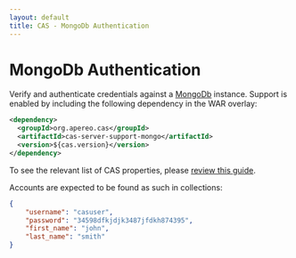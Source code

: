 ```yaml
---
layout: default
title: CAS - MongoDb Authentication
---
```


# MongoDb Authentication

Verify and authenticate credentials against a [MongoDb](https://www.mongodb.org/) instance.
Support is enabled by including the following dependency in the WAR overlay:

```xml
<dependency>
  <groupId>org.apereo.cas</groupId>
  <artifactId>cas-server-support-mongo</artifactId>
  <version>${cas.version}</version>
</dependency>
```

To see the relevant list of CAS properties, 
please [review this guide](Configuration-Properties.html).

Accounts are expected to be found as such in collections:

```json
{
	"username": "casuser",
	"password": "34598dfkjdjk3487jfdkh874395",
	"first_name": "john",
	"last_name": "smith"
} 
```
